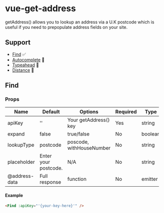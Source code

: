 # vue-get-address

getAddress() allows you to lookup an address via a U.K postcode which is useful if you need to prepopulate address fields on your site.

## Support

- [Find](https://getaddress.io/Documentation#addresses) ✅
- [Autocomplete](https://getaddress.io/Documentation#addresses) 🔧
- [Typeahead](https://getaddress.io/Documentation#addresses) 🔧
- [Distance](https://getaddress.io/Documentation#addresses) 🔧

## Find

### Props

| Name          | Default              | Options                  | Required | Type    |
| ------------- | -------------------- | ------------------------ | -------- | ------- |
| apiKey        | ''                   | Your getAddress() key    | Yes      | string  |
| expand        | false                | true/false               | No       | boolean |
| lookupType    | postcode             | poscode, withHouseNumber | No       | string  |
| placeholder   | Enter your postcode. | N/A                      | No       | string  |
| @address-data | Full response        | function                 | No       | emitter |

#### Example

```html
<Find :apiKey="'{your-key-here}'" />
```
